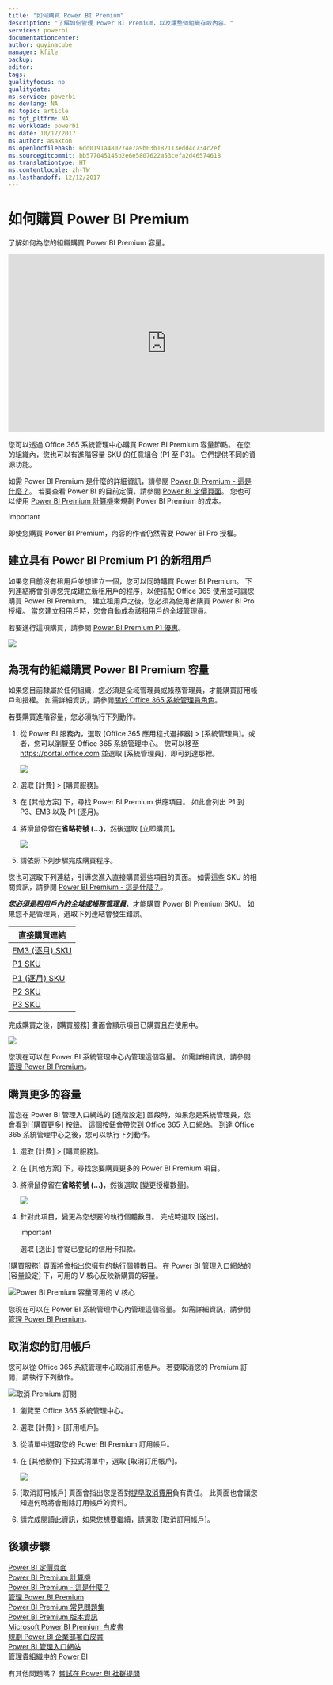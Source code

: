 ```yaml
---
title: "如何購買 Power BI Premium"
description: "了解如何管理 Power BI Premium，以及讓整個組織存取內容。"
services: powerbi
documentationcenter: 
author: guyinacube
manager: kfile
backup: 
editor: 
tags: 
qualityfocus: no
qualitydate: 
ms.service: powerbi
ms.devlang: NA
ms.topic: article
ms.tgt_pltfrm: NA
ms.workload: powerbi
ms.date: 10/17/2017
ms.author: asaxton
ms.openlocfilehash: 6dd0191a480274e7a9b03b182113edd4c734c2ef
ms.sourcegitcommit: bb577045145b2e6e5807622a53cefa2d46574618
ms.translationtype: HT
ms.contentlocale: zh-TW
ms.lasthandoff: 12/12/2017
---
```

# <a name="how-to-purchase-power-bi-premium"></a>如何購買 Power BI Premium
了解如何為您的組織購買 Power BI Premium 容量。

<iframe width="640" height="360" src="https://www.youtube.com/embed/NkvYs5Qp4iA?rel=0&amp;showinfo=0" frameborder="0" allowfullscreen></iframe>

您可以透過 Office 365 系統管理中心購買 Power BI Premium 容量節點。 在您的組織內，您也可以有進階容量 SKU 的任意組合 (P1 至 P3)。 它們提供不同的資源功能。

如需 Power BI Premium 是什麼的詳細資訊，請參閱 [Power BI Premium - 這是什麼？](service-premium.md)。 若要查看 Power BI 的目前定價，請參閱 [Power BI 定價頁面](https://powerbi.microsoft.com/pricing/)。 您也可以使用 [Power BI Premium 計算機](https://powerbi.microsoft.com/calculator/)來規劃 Power BI Premium 的成本。

> [!IMPORTANT]
> 即使您購買 Power BI Premium，內容的作者仍然需要 Power BI Pro 授權。
> 
> 

## <a name="create-a-new-tenant-with-power-bi-premium-p1"></a>建立具有 Power BI Premium P1 的新租用戶
如果您目前沒有租用戶並想建立一個，您可以同時購買 Power BI Premium。 下列連結將會引導您完成建立新租用戶的程序，以便搭配 Office 365 使用並可讓您購買 Power BI Premium。 建立租用戶之後，您必須為使用者購買 Power BI Pro 授權。 當您建立租用戶時，您會自動成為該租用戶的全域管理員。

若要進行這項購買，請參閱 [Power BI Premium P1 優惠](https://signup.microsoft.com/Signup?OfferId=b3ec5615-cc11-48de-967d-8d79f7cb0af1)。

![](media/service-admin-premium-purchase/premium-purchase-with-tenant.png)

## <a name="purchase-a-power-bi-premium-capacity-for-an-existing-organization"></a>為現有的組織購買 Power BI Premium 容量
如果您目前隸屬於任何組織，您必須是全域管理員或帳務管理員，才能購買訂用帳戶和授權。 如需詳細資訊，請參閱[關於 Office 365 系統管理員角色](https://support.office.com/article/About-Office-365-admin-roles-da585eea-f576-4f55-a1e0-87090b6aaa9d)。

若要購買進階容量，您必須執行下列動作。

1. 從 Power BI 服務內，選取 [Office 365 應用程式選擇器] > [系統管理員]。或者，您可以瀏覽至 Office 365 系統管理中心。 您可以移至 https://portal.office.com 並選取 [系統管理員]，即可到達那裡。
   
    ![](media/service-admin-premium-purchase/o365-app-picker.png)
2. 選取 [計費] > [購買服務]。
3. 在 [其他方案] 下，尋找 Power BI Premium 供應項目。 如此會列出 P1 到 P3、EM3 以及 P1 (逐月)。
4. 將滑鼠停留在**省略符號 (...)**，然後選取 [立即購買]。
   
    ![](media/service-admin-premium-purchase/premium-purchase.png)
5. 請依照下列步驟完成購買程序。

您也可選取下列連結，引導您進入直接購買這些項目的頁面。 如需這些 SKU 的相關資訊，請參閱 [Power BI Premium - 這是什麼？](service-premium.md#premiumskus)。

***您必須是租用戶內的全域或帳務管理員***，才能購買 Power BI Premium SKU。 如果您不是管理員，選取下列連結會發生錯誤。

| 直接購買連結 |
| --- |
| [EM3 (逐月) SKU](https://portal.office.com/commerce/completeorder.aspx?OfferId=4004702D-749C-4F74-BF47-3048F1833780&adminportal=1) |
| [P1 SKU](https://portal.office.com/commerce/completeorder.aspx?OfferId=b3ec5615-cc11-48de-967d-8d79f7cb0af1&adminportal=1) |
| [P1 (逐月) SKU](https://portal.office.com/commerce/completeorder.aspx?OfferId=E4C8EDD3-74A1-4D42-A738-C647972FBE81&adminportal=1) |
| [P2 SKU](https://portal.office.com/commerce/completeorder.aspx?OfferId=062F2AA7-B4BC-4B0E-980F-2072102D8605&adminportal=1) |
| [P3 SKU](https://portal.office.com/commerce/completeorder.aspx?OfferId=40c7d673-375c-42a1-84ca-f993a524fed0&adminportal=1) |

完成購買之後，[購買服務] 畫面會顯示項目已購買且在使用中。

![](media/service-admin-premium-purchase/premium-purchased.png)

您現在可以在 Power BI 系統管理中心內管理這個容量。 如需詳細資訊，請參閱[管理 Power BI Premium](service-admin-premium-manage.md)。

## <a name="purchase-more-capacities"></a>購買更多的容量
當您在 Power BI 管理入口網站的 [進階設定] 區段時，如果您是系統管理員，您會看到 [購買更多] 按鈕。 這個按鈕會帶您到 Office 365 入口網站。 到達 Office 365 系統管理中心之後，您可以執行下列動作。

1. 選取 [計費] > [購買服務]。
2. 在 [其他方案] 下，尋找您要購買更多的 Power BI Premium 項目。
3. 將滑鼠停留在**省略符號 (...)**，然後選取 [變更授權數量]。
   
    ![](media/service-admin-premium-purchase/premium-purchase-more.png)
4. 針對此項目，變更為您想要的執行個體數目。 完成時選取 [送出]。
   
   > [!IMPORTANT]
   > 選取 [送出] 會從已登記的信用卡扣款。
   > 
   > 

[購買服務] 頁面將會指出您擁有的執行個體數目。 在 Power BI 管理入口網站的 [容量設定] 下，可用的 V 核心反映新購買的容量。

![Power BI Premium 容量可用的 V 核心](media/service-admin-premium-purchase/premium-capacities.png)

您現在可以在 Power BI 系統管理中心內管理這個容量。 如需詳細資訊，請參閱[管理 Power BI Premium](service-admin-premium-manage.md)。

## <a name="cancel-your-subscription"></a>取消您的訂用帳戶
您可以從 Office 365 系統管理中心取消訂用帳戶。 若要取消您的 Premium 訂閱，請執行下列動作。

![](media/service-admin-premium-purchase/premium-cancel-subscription.png "取消 Premium 訂閱")

1. 瀏覽至 Office 365 系統管理中心。
2. 選取 [計費] > [訂用帳戶]。
3. 從清單中選取您的 Power BI Premium 訂用帳戶。
4. 在 [其他動作] 下拉式清單中，選取 [取消訂用帳戶]。
   
    ![](media/service-admin-premium-purchase/o365-more-actions.png)
5. [取消訂用帳戶] 頁面會指出您是否對[提早取消費用](https://support.office.com/article/early-termination-fees-6487d4de-401a-466f-8bc3-c0beb5cc40d3)負有責任。 此頁面也會讓您知道何時將會刪除訂用帳戶的資料。
6. 請完成閱讀此資訊，如果您想要繼續，請選取 [取消訂用帳戶]。

## <a name="next-steps"></a>後續步驟
[Power BI 定價頁面](https://powerbi.microsoft.com/pricing/)  
[Power BI Premium 計算機](https://powerbi.microsoft.com/calculator/)  
[Power BI Premium - 這是什麼？](service-premium.md)  
[管理 Power BI Premium](service-admin-premium-manage.md)  
[Power BI Premium 常見問題集](service-premium-faq.md)  
[Power BI Premium 版本資訊](service-premium-release-notes.md)  
[Microsoft Power BI Premium 白皮書](https://aka.ms/pbipremiumwhitepaper)  
[規劃 Power BI 企業部署白皮書](https://aka.ms/pbienterprisedeploy)  
[Power BI 管理入口網站](service-admin-portal.md)  
[管理貴組織中的 Power BI](service-admin-administering-power-bi-in-your-organization.md)  

有其他問題嗎？ [嘗試在 Power BI 社群提問](http://community.powerbi.com/)

